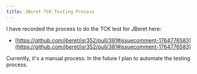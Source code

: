 ```yaml
---
title: JBeret TCK Testing Process
---
```


I have recorded the process to do the TCK test for JBeret here:

- [https://github.com/jberet/jsr352/pull/381#issuecomment-1764776583](https://github.com/jberet/jsr352/pull/381#issuecomment-1764776583)

Currently, it's a manual process. In the future I plan to automate the testing process. 
